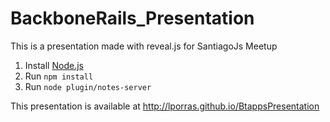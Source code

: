 # BackboneRails_Presentation

This is a presentation made with reveal.js for SantiagoJs Meetup


1. Install [Node.js](http://nodejs.org/)
2. Run ```npm install```
3. Run ```node plugin/notes-server```

This presentation is available at http://lporras.github.io/BtappsPresentation

